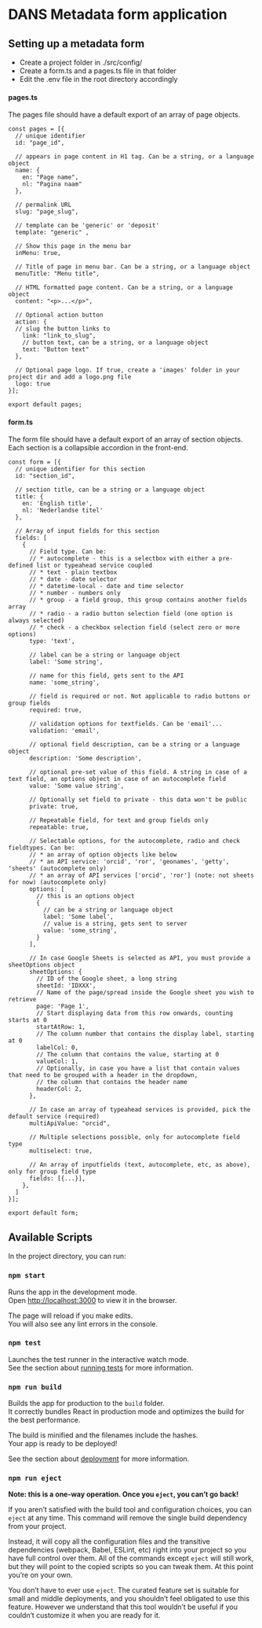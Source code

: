 # DANS Metadata form application

## Setting up a metadata form

 - Create a project folder in ./src/config/
 - Create a form.ts and a pages.ts file in that folder
 - Edit the .env file in the root directory accordingly

#### pages.ts
The pages file should have a default export of an array of page objects.

    const pages = [{
      // unique identifier
      id: "page_id",
      
      // appears in page content in H1 tag. Can be a string, or a language object
      name: {
        en: "Page name",
        nl: "Pagina naam"
      },
    
      // permalink URL
      slug: "page_slug",
      
      // template can be 'generic' or 'deposit'
      template: "generic" ,
      
      // Show this page in the menu bar
      inMenu: true,
      
      // Title of page in menu bar. Can be a string, or a language object
      menuTitle: "Menu title",
      
      // HTML formatted page content. Can be a string, or a language object
      content: "<p>...</p>",
      
      // Optional action button
      action: {
      // slug the button links to
        link: "link_to_slug",
        // button text, can be a string, or a language object
        text: "Button text"
      },
      
      // Optional page logo. If true, create a 'images' folder in your project dir and add a logo.png file
      logo: true
    }];
    
    export default pages;

#### form.ts
The form file should have a default export of an array of section objects. Each section is a collapsible accordion in the front-end.

    const form = [{
      // unique identifier for this section
      id: "section_id",
    
      // section title, can be a string or a language object
      title: {
        en: 'English title',
        nl: 'Nederlandse titel'
      },
    
      // Array of input fields for this section
      fields: [
        {
          // Field type. Can be:
          // * autocomplete - this is a selectbox with either a pre-defined list or typeahead service coupled
          // * text - plain textbox
          // * date - date selector
          // * datetime-local - date and time selector
          // * number - numbers only
          // * group - a field group, this group contains another fields array
          // * radio - a radio button selection field (one option is always selected)
          // * check - a checkbox selection field (select zero or more options)
          type: 'text',
    
          // label can be a string or language object
          label: 'Some string',
    
          // name for this field, gets sent to the API
          name: 'some_string',
    
          // field is required or not. Not applicable to radio buttons or group fields
          required: true,
    
          // validation options for textfields. Can be 'email'...
          validation: 'email',
    
          // optional field description, can be a string or a language object
          description: 'Some description',
    
          // optional pre-set value of this field. A string in case of a text field, an options object in case of an autocomplete field
          value: 'Some value string',
    
          // Optionally set field to private - this data won't be public
          private: true,
    
          // Repeatable field, for text and group fields only
          repeatable: true,
    
          // Selectable options, for the autocomplete, radio and check fieldtypes. Can be:
          // * an array of option objects like below
          // * an API service: 'orcid', 'ror', 'geonames', 'getty', 'sheets' (autocomplete only)
          // * an array of API services ['orcid', 'ror'] (note: not sheets for now) (autocomplete only)
          options: [
            // this is an options object
            { 
              // can be a string or language object
              label: 'Some label',
              // value is a string, gets sent to server
              value: 'some_string',
            }
          ],
          
          // In case Google Sheets is selected as API, you must provide a sheetOptions object
          sheetOptions: {
            // ID of the Google sheet, a long string
            sheetId: 'IDXXX',
            // Name of the page/spread inside the Google sheet you wish to retrieve
            page: 'Page 1',
            // Start displaying data from this row onwards, counting starts at 0
            startAtRow: 1,
            // The column number that contains the display label, starting at 0
            labelCol: 0, 
            // The column that contains the value, starting at 0
            valueCol: 1,
            // Optionally, in case you have a list that contain values that need to be grouped with a header in the dropdown,
            // the column that contains the header name
            headerCol: 2,
          },
    
          // In case an array of typeahead services is provided, pick the default service (required)
          multiApiValue: "orcid",
    
          // Multiple selections possible, only for autocomplete field type
          multiselect: true,
    
          // An array of inputfields (text, autocomplete, etc, as above), only for group field type
          fields: [{...}],
        },
      ]
    }];
    
    export default form;

## Available Scripts
In the project directory, you can run:

### `npm start`
Runs the app in the development mode.\
Open [http://localhost:3000](http://localhost:3000) to view it in the browser.

The page will reload if you make edits.\
You will also see any lint errors in the console.

### `npm test`
Launches the test runner in the interactive watch mode.\
See the section about [running tests](https://facebook.github.io/create-react-app/docs/running-tests) for more information.

### `npm run build`
Builds the app for production to the `build` folder.\
It correctly bundles React in production mode and optimizes the build for the best performance.

The build is minified and the filenames include the hashes.\
Your app is ready to be deployed!

See the section about [deployment](https://facebook.github.io/create-react-app/docs/deployment) for more information.

### `npm run eject`
**Note: this is a one-way operation. Once you `eject`, you can’t go back!**

If you aren’t satisfied with the build tool and configuration choices, you can `eject` at any time. This command will remove the single build dependency from your project.

Instead, it will copy all the configuration files and the transitive dependencies (webpack, Babel, ESLint, etc) right into your project so you have full control over them. All of the commands except `eject` will still work, but they will point to the copied scripts so you can tweak them. At this point you’re on your own.

You don’t have to ever use `eject`. The curated feature set is suitable for small and middle deployments, and you shouldn’t feel obligated to use this feature. However we understand that this tool wouldn’t be useful if you couldn’t customize it when you are ready for it.